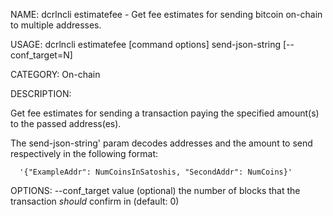 NAME:
   dcrlncli estimatefee - Get fee estimates for sending bitcoin on-chain to multiple addresses.

USAGE:
   dcrlncli estimatefee [command options] send-json-string [--conf_target=N]

CATEGORY:
   On-chain

DESCRIPTION:
   
  Get fee estimates for sending a transaction paying the specified amount(s) to the passed address(es).

  The send-json-string' param decodes addresses and the amount to send respectively in the following format:

      '{"ExampleAddr": NumCoinsInSatoshis, "SecondAddr": NumCoins}'
  

OPTIONS:
   --conf_target value  (optional) the number of blocks that the transaction *should* confirm in (default: 0)
   
